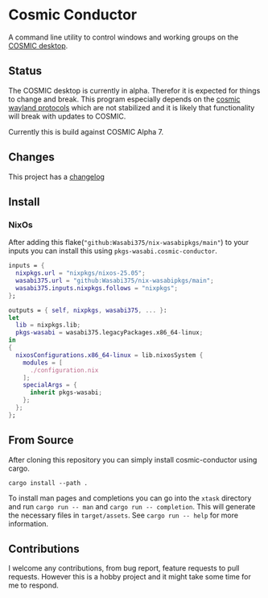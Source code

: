 # Cosmic Conductor

A command line utility to control windows and working groups on the [COSMIC desktop](https://system76.com/cosmic/).

## Status

The COSMIC desktop is currently in alpha. Therefor it is expected for things to change and
break. This program especially depends on the [cosmic wayland protocols](https://github.com/pop-os/cosmic-protocols)
which are not stabilized and it is likely that functionality will break with updates
to COSMIC. 

Currently this is build against COSMIC Alpha 7.

## Changes

This project has a [changelog](CHANGELOG.md)

## Install

### NixOs

After adding this flake(`"github:Wasabi375/nix-wasabipkgs/main"`) to your inputs
you can install this using `pkgs-wasabi.cosmic-conductor`.
```nix
inputs = {
  nixpkgs.url = "nixpkgs/nixos-25.05";
  wasabi375.url = "github:Wasabi375/nix-wasabipkgs/main";
  wasabi375.inputs.nixpkgs.follows = "nixpkgs";
};

outputs = { self, nixpkgs, wasabi375, ... }:
let
  lib = nixpkgs.lib;
  pkgs-wasabi = wasabi375.legacyPackages.x86_64-linux;
in
{
  nixosConfigurations.x86_64-linux = lib.nixosSystem {
    modules = [
      ./configuration.nix
    ];
    specialArgs = {
      inherit pkgs-wasabi;
    };
  };
};
```


## From Source

After cloning this repository you can simply install cosmic-conductor using cargo.
```
cargo install --path .
```

To install man pages and completions you can go into the `xtask` directory and
run `cargo run -- man` and `cargo run -- completion`. This will generate the 
necessary files in `target/assets`.
See `cargo run -- help` for more information.


## Contributions

I welcome any contributions, from bug report, feature requests to pull requests.
However this is a hobby project and it might take some time for me to respond.
